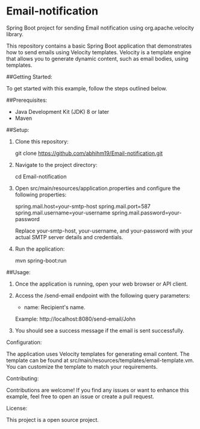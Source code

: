 # Email-notification
Spring Boot project for sending Email notification using org.apache.velocity library.

This repository contains a basic Spring Boot application that demonstrates how to send emails using Velocity templates. Velocity is a template engine that allows you to generate dynamic content, such as email bodies, using templates.

##Getting Started:

To get started with this example, follow the steps outlined below.

##Prerequisites:

- Java Development Kit (JDK) 8 or later
- Maven

##Setup:

1. Clone this repository:

   git clone https://github.com/abhihm19/Email-notification.git

2. Navigate to the project directory:

   cd Email-notification

3. Open src/main/resources/application.properties and configure the following properties:

   spring.mail.host=your-smtp-host
   spring.mail.port=587
   spring.mail.username=your-username
   spring.mail.password=your-password

   Replace your-smtp-host, your-username, and your-password with your actual SMTP server details and credentials.

4. Run the application:

   mvn spring-boot:run

##Usage:

1. Once the application is running, open your web browser or API client.

2. Access the /send-email endpoint with the following query parameters:
   - name: Recipient's name.

   Example: http://localhost:8080/send-email/John

3. You should see a success message if the email is sent successfully.

Configuration:

The application uses Velocity templates for generating email content. The template can be found at src/main/resources/templates/email-template.vm. You can customize the template to match your requirements.

Contributing:

Contributions are welcome! If you find any issues or want to enhance this example, feel free to open an issue or create a pull request.

License:

This project is a open source project.
